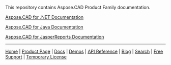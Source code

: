 This repository contains Aspose.CAD Product Family documentation.

[Aspose.CAD for .NET Documentation](net)

[Aspose.CAD for Java Documentation](java)

[Aspose.CAD for JasperReports Documentation](jasperreports)

------------
[Home](https://www.aspose.com/) | [Product Page](https://products.aspose.com/cad/) | [Docs](https://docs.aspose.com/cad/) | [Demos](https://products.aspose.app/cad/family) | [API Reference](https://apireference.aspose.com/cad/net) | [Blog](https://blog.aspose.com/category/cad/) | [Search](https://search.aspose.com/) | [Free Support](https://forum.aspose.com/c/cad) |  [Temporary License](https://purchase.aspose.com/temporary-license)

